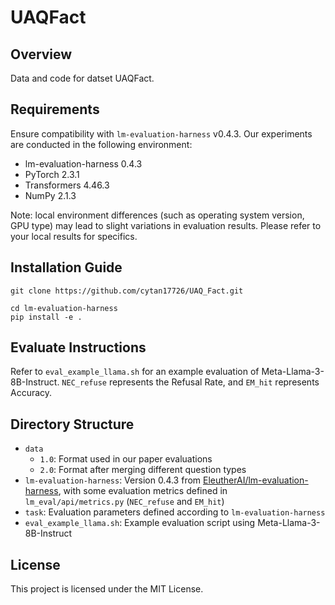 # UAQFact


## Overview

Data and code for datset UAQFact.

## Requirements

Ensure compatibility with `lm-evaluation-harness` v0.4.3. Our experiments are conducted in the following environment:
- lm-evaluation-harness 0.4.3
- PyTorch 2.3.1
- Transformers 4.46.3
- NumPy 2.1.3

Note: local environment differences (such as operating system version, GPU type) may lead to slight variations in evaluation results. Please refer to your local results for specifics.

## Installation Guide
```
git clone https://github.com/cytan17726/UAQ_Fact.git

cd lm-evaluation-harness
pip install -e .
```

## Evaluate Instructions
Refer to `eval_example_llama.sh` for an example evaluation of Meta-Llama-3-8B-Instruct. `NEC_refuse` represents the Refusal Rate, and `EM_hit` represents Accuracy.


## Directory Structure
- `data`
  - `1.0`: Format used in our paper evaluations
  - `2.0`: Format after merging different question types
- `lm-evaluation-harness`: Version 0.4.3 from [EleutherAI/lm-evaluation-harness](https://github.com/EleutherAI/lm-evaluation-harness), with some evaluation metrics defined in `lm_eval/api/metrics.py` (`NEC_refuse` and `EM_hit`)
- `task`: Evaluation parameters defined according to `lm-evaluation-harness`
- `eval_example_llama.sh`: Example evaluation script using Meta-Llama-3-8B-Instruct


## License

This project is licensed under the MIT License.